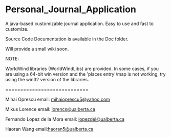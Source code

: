Personal_Journal_Application
============================

A java-based customizable journal application. Easy to use and fast to customize.

Source Code Documentation is available in the Doc folder.

Will provide a small wiki soon.

NOTE:

WorldWind libraries (WorldWindLibs) are provided. In some cases, if you are using a 64-bit win version and
the 'places entry'/map is not working, try using the win32 version of the libraries.


============================

Mihai Oprescu
email: mihaioprescu5@yahoo.com

Mikus Lorence
email: lorencs@ualberta.ca

Fernando Lopez de la Mora
email: lopezdel@ualberta.ca

Haoran Wang
email:haoran5@ualberta.ca
